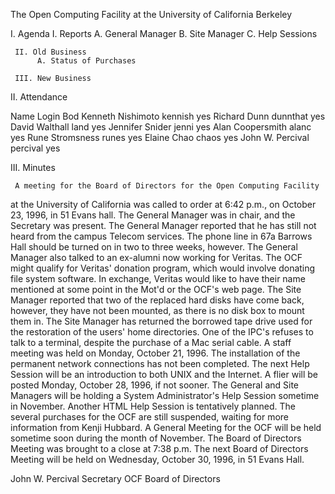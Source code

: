 The Open Computing Facility at the University of California Berkeley

I. Agenda
     I. Reports
          A. General Manager
          B. Site Manager
          C. Help Sessions

     II. Old Business
          A. Status of Purchases

     III. New Business

II. Attendance

Name                          Login                        Bod
Kenneth Nishimoto             kennish  		           yes
Richard Dunn                  dunnthat          	   yes
David Walthall                land              	   yes
Jennifer Snider               jenni                   	   yes
Alan Coopersmith              alanc                   	   yes
Rune Stromsness               runes                        yes
Elaine Chao                   chaos                        yes
John W. Percival              percival           	   yes

III. Minutes

     A meeting for the Board of Directors for the Open Computing Facility
at the University of California was called to order at 6:42 p.m., on
October 23, 1996, in 51 Evans hall. The General Manager was in chair, and
the Secretary was present. 
     The General Manager reported that he has still not heard from the
campus Telecom services. The phone line in 67a Barrows Hall should be
turned on in two to three weeks, however. The General Manager also talked
to an ex-alumni now working for Veritas. The OCF might qualify for
Veritas' donation program, which would involve donating file system
software. In exchange, Veritas would like to have their name mentioned at
some point in the Mot'd or the OCF's web page. 
     The Site Manager reported that two of the replaced hard disks have
come back, however, they have not been mounted, as there is no disk box to
mount them in. The Site Manager has returned the borrowed tape drive used
for the restoration of the users' home directories. One of the IPC's
refuses to talk to a terminal, despite the purchase of a Mac serial cable.
A staff meeting was held on Monday, October 21, 1996. The installation of
the permanent network connections has not been completed. 
     The next Help Session will be an introduction to both UNIX and the
Internet. A flier will be posted Monday, October 28, 1996, if not sooner.
The General and Site Managers will be holding a System Administrator's
Help Session sometime in November. Another HTML Help Session is
tentatively planned. 
     The several purchases for the OCF are still suspended, waiting for
more information from Kenji Hubbard. A General Meeting for the OCF will be
held sometime soon during the month of November. 
     The Board of Directors Meeting was brought to a close at 7:38 p.m.
The next Board of Directors Meeting will be held on Wednesday, October 30,
1996, in 51 Evans Hall. 

John W. Percival
Secretary OCF Board of Directors

